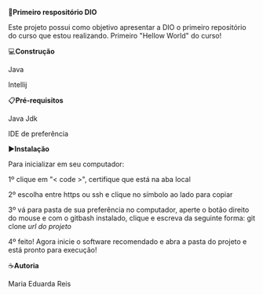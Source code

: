 🎯**Primeiro respositório DIO**

Este projeto possui como objetivo apresentar a DIO o primeiro repositório do curso que estou realizando. Primeiro "Hellow World" do curso!

💻**Construção**

Java 

Intellij

📋**Pré-requisitos**

Java Jdk

IDE de preferência

▶️**Instalação**

Para inicializar em seu computador:

1º clique em "< code >", certifique que está na aba local

2º escolha entre https ou ssh e clique no símbolo ao lado para copiar

3º vá para pasta de sua preferência no computador, aperte o botão direito do mouse e com o gitbash
instalado, clique e escreva da seguinte forma: git clone *url do projeto*

4º feito! Agora inicie o software recomendado e abra a pasta do projeto e está pronto para execução!

☕**Autoria**

Maria Eduarda Reis



